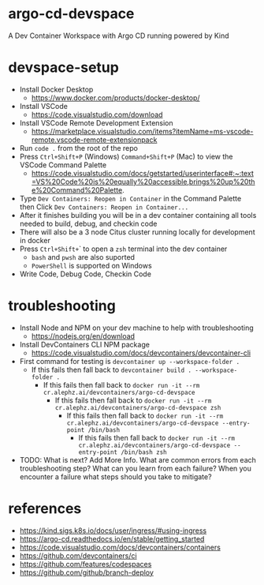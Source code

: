 # argo-cd-devspace
A Dev Container Workspace with Argo CD running powered by Kind

# devspace-setup
- Install Docker Desktop
  - https://www.docker.com/products/docker-desktop/
- Install VSCode
  - https://code.visualstudio.com/download
- Install VSCode Remote Development Extension
  - https://marketplace.visualstudio.com/items?itemName=ms-vscode-remote.vscode-remote-extensionpack
- Run `code .` from the root of the repo
- Press `Ctrl+Shift+P` (Windows) `Command+Shift+P` (Mac) to view the VSCode Command Palette
  - https://code.visualstudio.com/docs/getstarted/userinterface#:~:text=VS%20Code%20is%20equally%20accessible,brings%20up%20the%20Command%20Palette.
- Type `Dev Containers: Reopen in Container` in the Command Palette then Click `Dev Containers: Reopen in Container...`
- After it finishes building you will be in a dev container containing all tools needed to build, debug, and checkin code
- There will also be a 3 node Citus cluster running locally for development in docker
- Press `Ctrl+Shift+`\` to open a `zsh` terminal into the dev container
  - `bash` and `pwsh` are also suported
  - `PowerShell` is supported on Windows
- Write Code, Debug Code, Checkin Code

# troubleshooting
- Install Node and NPM on your dev machine to help with troubleshooting
  - https://nodejs.org/en/download
- Install DevContainers CLI NPM package
  - https://code.visualstudio.com/docs/devcontainers/devcontainer-cli
- First command for testing is `devcontainer up --workspace-folder .`
  - If this fails then fall back to `devcontainer build . --workspace-folder .`
    - If this fails then fall back to `docker run -it --rm cr.alephz.ai/devcontainers/argo-cd-devspace`
      - If this fails then fall back to `docker run -it --rm cr.alephz.ai/devcontainers/argo-cd-devspace zsh`
        - If this fails then fall back to `docker run -it --rm cr.alephz.ai/devcontainers/argo-cd-devspace --entry-point /bin/bash`
          - If this fails then fall back to `docker run -it --rm cr.alephz.ai/devcontainers/argo-cd-devspace --entry-point /bin/bash zsh`
- TODO: What is next?  Add More Info.  What are common errors from each troubleshooting step?  What can you learn from each failure?  When you encounter a failure what steps should you take to mitigate?

# references
- https://kind.sigs.k8s.io/docs/user/ingress/#using-ingress
- https://argo-cd.readthedocs.io/en/stable/getting_started
- https://code.visualstudio.com/docs/devcontainers/containers
- https://github.com/devcontainers/ci
- https://github.com/features/codespaces
- https://github.com/github/branch-deploy
